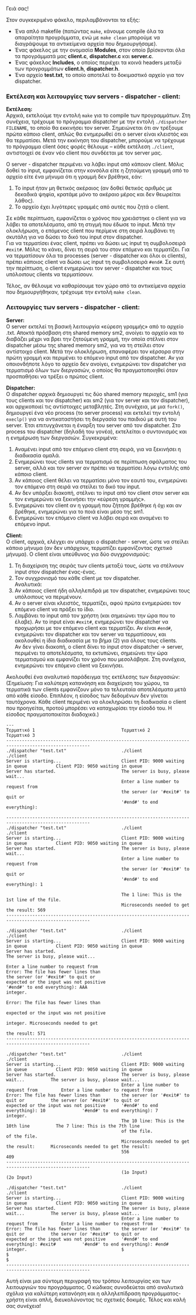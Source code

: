 Γειά σας!  

Στον συγκεκριμένο φάκελο, περιλαμβάνονται τα εξής:

- Ένα απλό makefile (πατώντας `make`, κάνουμε compile όλα τα απαραίτητα προγράμματα, ενώ με `make clean` μπορούμε να διαγράψουμε τα αντικείμενα αρχεία που δημιουργήσαμε).
- Ένας φάκελος με την ονομασία **Modules**, στον οποίο βρίσκονται όλα τα προγράμματά μας **client.c**, **dispatcher.c** και **server.c**.
- Ένας φάκελος **Includes**, ο οποίος περιέχει τα κοινά headers μεταξύ των προγραμμάτων **client.h**, **dispatcher.h**.
- Ένα αρχείο **test.txt**, το οποίο αποτελεί το δοκιμαστικό αρχείο για τον dispatcher.

### Εκτέλεση και λειτουργίες των servers - dispatcher - client:

**Εκτέλεση:**  
Αρχικά, εκτελούμε την εντολή `make` για το compile των προγραμμάτων. Στη συνέχεια, τρέχουμε το πρόγραμμα dispatcher με την εντολή `./dispatcher FILENAME`, το οποίο θα εκκινήσει τον server. Σημειώνεται ότι αν τρέξουμε πρώτα κάποιο client, απλώς θα ενημερωθεί ότι ο server είναι κλειστός και θα τερματίσει. Μετά την εκκίνηση του dispatcher, μπορούμε να τρέχουμε το πρόγραμμα client όσες φορές θέλουμε – κάθε εκτέλεση `./client`, αντιστοιχεί σε έναν νέο client που συνδέεται με τον server μας.

Ο server - dispatcher περιμένει να λάβει input από κάποιον client. Μόλις δοθεί το input, εμφανίζεται στην κονσόλα είτε η ζητούμενη γραμμή από το αρχείο είτε ένα μήνυμα ότι η γραμμή δεν βρέθηκε, εάν:  
1. Το input ήταν μη θετικός ακέραιος (αν δοθεί θετικός αριθμός με δεκαδικά ψηφία, κρατάμε μόνο το ακέραιο μέρος και δεν θεωρείται λάθος).
2. Το αρχείο έχει λιγότερες γραμμές από αυτές που ζητά ο client.

Σε κάθε περίπτωση, εμφανίζεται ο χρόνος που χρειάστηκε ο client για να λάβει τα αποτελέσματα, από τη στιγμή που έδωσε το input. Μετά την ολοκλήρωση, ο επόμενος client που περίμενε στη σειρά λαμβάνει τη σκυτάλη για να δώσει το δικό του input στον dispatcher.  
Για να τερματίσει ένας client, πρέπει να δώσει ως input τη συμβολοσειρά `#exit#`. Μόλις το κάνει, δίνει τη σειρά του στον επόμενο και τερματίζει. Για να τερματίσουν όλα τα processes (server - dispatcher και όλοι οι clients), πρέπει κάποιος client να δώσει ως input τη συμβολοσειρά `#end#`. Σε αυτή την περίπτωση, ο client ενημερώνει τον server - dispatcher και τους υπόλοιπους clients να τερματίσουν.

Τέλος, αν θέλουμε να καθαρίσουμε τον χώρο από τα αντικείμενα αρχεία που δημιουργήθηκαν, τρέχουμε την εντολή `make clean`.

### Λειτουργίες των servers - dispatcher - client:

**Server:**  
Ο server εκτελεί τη βασική λειτουργία «εύρεση γραμμής» από το αρχείο .txt. Αποκτά πρόσβαση στη shared memory sm2, ανοίγει το αρχείο και το διαβάζει μέχρι να βρει την ζητούμενη γραμμή, την οποία στέλνει στον dispatcher μέσω της shared memory sm2, για να τη στείλει στον αντίστοιχο client. Μετά την ολοκλήρωση, επαναφέρει τον κέρσορα στην πρώτη γραμμή και περιμένει το επόμενο input από τον dispatcher. Αν για οποιονδήποτε λόγο το αρχείο δεν ανοίγει, ενημερώνει τον dispatcher για τερματισμό όλων των διεργασιών, ο οποίος θα πραγματοποιηθεί όταν προσπαθήσει να τρέξει ο πρώτος client.

**Dispatcher:**  
Ο dispatcher αρχικά δημιουργεί τις δύο shared memory περιοχές, sm1 (για τους clients και τον dispatcher) και sm2 (για τον server και τον dispatcher), και αρχικοποιεί τις αντίστοιχες μεταβλητές. Στη συνέχεια, με μια `fork()`, δημιουργεί ένα νέο process (το server process) και εκτελεί την εντολή `execlp()` για να αντικαταστήσει τη διεργασία του παιδιού με αυτή του server. Έτσι επιτυγχάνεται η έναρξη του server από τον dispatcher. Στο process του dispatcher (δηλαδή του γονέα), εκτελείται ο συντονισμός και η ενημέρωση των διεργασιών. Συγκεκριμένα:  
1) Αναμένει input από τον επόμενο client στη σειρά, για να ξεκινήσει η διαδικασία ομαλά.  
2) Ενημερώνει τους clients για τερματισμό σε περίπτωση σφάλματος του server, αλλά και τον server αν πρέπει να τερματίσει λόγω εντολής από κάποιο client.  
3) Αν κάποιος client θέλει να τερματίσει μόνο τον εαυτό του, ενημερώνει τον επόμενο στη σειρά να στείλει το δικό του input.  
4) Αν δεν υπάρξει διακοπή, στέλνει το input από τον client στον server και τον ενημερώνει να ξεκινήσει την «εύρεση γραμμής».  
5) Ενημερώνει τον client αν η γραμμή που ζήτησε βρέθηκε ή όχι και αν βρέθηκε, ενημερώνει για το ποιά είναι μέσο της sm1.  
6) Ενημερώνει τον επόμενο client να λάβει σειρά και αναμένει το επόμενο input.

**Client:**  
Ο client, αρχικά, ελέγχει αν υπάρχει ο dispatcher - server, ώστε να στείλει κάποιο μήνυμα (αν δεν υπάρχουν, τερματίζει εμφανίζοντας σχετικό μήνυμα). Ο client είναι υπεύθυνος για δύο συγχρονισμούς:  
1) Τη διαχείριση της σειράς των clients μεταξύ τους, ώστε να στέλνουν input στον dispatcher ένας-ένας.  
2) Τον συγχρονισμό του κάθε client με τον dispatcher.  
Αναλυτικά:  
1) Αν κάποιος client ήδη αλληλεπιδρά με τον dispatcher, ενημερώνει τους υπόλοιπους να περιμένουν.  
2) Αν ο server είναι κλειστός, τερματίζει, αφού πρώτα ενημερώσει τον επόμενο client να πράξει το ίδιο.  
3) Λαμβάνει το input από τον χρήστη (και σημειώνει την ώρα που το έλαβε). Αν το input είναι `#exit#`, ενημερώνει τον dispatcher να προχωρήσει με τον επόμενο client και τερματίζει. Αν είναι `#end#`, ενημερώνει τον dispatcher και τον server να τερματίσουν, και ακολουθεί η ίδια διαδικασία με το βήμα (2) για όλους τους clients.  
Αν δεν γίνει διακοπή, ο client δίνει το input στον dispatcher -> server, περιμένει τα αποτελέσματα, τα εκτυπώνει, σημειώνει την ώρα τερματισμού και εμφανίζει τον χρόνο που μεσολάβησε. Στη συνέχεια, ενημερώνει τον επόμενο client να ξεκινήσει.

Ακολουθεί ένα αναλυτικό παράδειγμα της εκτέλεσης των διεργασιών:
(Σημείωση: Για καλύτερη κατανόηση και διαχείριση του χώρου, τα τερματικά των clients εμφανίζουν μόνο τα τελευταία αποτελέσματα μετά από κάθε είσοδο.
Επιπλέον, η είσοδος των δεδομένων δεν γίνεται ταυτόχρονα. Κάθε client περιμένει να ολοκληρώσει τη διαδικασία ο client που προηγείται, προτού μπορέσει να καταχωρίσει την είσοδό του. Η είσοδος πραγματοποιείται διαδοχικά.)

```
---
Τερματικό 1                                 Τερματικό 2                                 Τερματικό 3
------------------------------------------------------------------------------------------------------
./dispatcher "test.txt"                     ./client                                    ./client
Server is starting...                       Client PID: 9000 waiting in queue           Client PID: 9050 waiting in queue
Server has started.                         The server is busy, please wait...
                                            Enter a line number to request from
                                            the server (or '#exit#' to quit or
                                            '#end#' to end everything):

------------------------------------------------------------------------------------------------------
./dispatcher "test.txt"                     ./client                                    ./client
Server is starting...                       Client PID: 9000 waiting in queue           Client PID: 9050 waiting in queue
Server has started.                         The server is busy, please wait...       
                                            Enter a line number to request from 
                                            the server (or '#exit#' to quit or
                                            '#end#' to end everything): 1

                                            The 1 line: This is the 1st line of the file.
                                            Microseconds needed to get the result: 569
------------------------------------------------------------------------------------------------------

./dispatcher "test.txt"                     ./client                                    ./client
Server is starting...                       Client PID: 9000 waiting in queue           Client PID: 9050 waiting in queue
Server has started.                                                                     The server is busy, please wait...
                                                                                        Enter a line number to request from 
Error: The file has fewer lines than                                                    the server (or '#exit#' to quit or
expected or the input was not positive                                                  '#end#' to end everything): AAA
integer.
                                                                                        Error: The file has fewer lines than 
                                                                                        expected or the input was not positive
                                                                                        integer. Microseconds needed to get 
                                                                                        the result: 571
------------------------------------------------------------------------------------------------------

./dispatcher "test.txt"                     ./client                                    ./client
Server is starting...                       Client PID: 9000 waiting in queue           Client PID: 9050 waiting in queue
Server has started.                         The server is busy, please wait...          The server is busy, please wait...
                                            Enter a line number to request from         Enter a line number to request from 
Error: The file has fewer lines than        the server (or '#exit#' to quit or          the server (or '#exit#' to quit or
expected or the input was not positive      '#end#' to end everything): 10              '#end#' to end everything): 7
integer.
                                            The 10 line: This is the 10th line          The 7 line: This is the 7th line
                                            of the file.                                of the file.
                                            Microseconds needed to get the result:      Microseconds needed to get the result:
                                            556                                         409
------------------------------------------------------------------------------------------------------
                                            (1ο Input)                                  (2o Input)

./dispatcher "test.txt"                     ./client                                    ./client
Server is starting...                       Client PID: 9000 waiting in queue           Client PID: 9050 waiting in queue
Server has started.                         The server is busy, please wait...          The server is busy, please wait...
                                            Enter a line number to request from         Enter a line number to request from 
Error: The file has fewer lines than        the server (or '#exit#' to quit or          the server (or '#exit#' to quit or
expected or the input was not positive      '#end#' to end everything): #exit#          '#end#' to end everything): #end#
integer.                                    $                                           $
$
------------------------------------------------------------------------------------------------------
```

Αυτή είναι μια σύντομη περιγραφή του τρόπου λειτουργίας και των λειτουργιών του προγράμματος. Ο κώδικας συνοδεύεται από αναλυτικά σχόλια για καλύτερη κατανόηση και η αλληλεπίδραση προγράμματος-χρήστη είναι απλή, διευκολύνοντας τις σχετικές δοκιμές. Τέλος και καλή σας συνέχεια!
